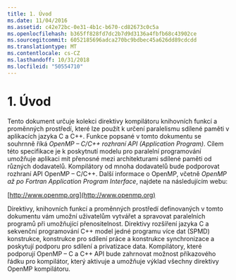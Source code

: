 ```yaml
---
title: 1. Úvod
ms.date: 11/04/2016
ms.assetid: c42e72bc-0e31-4b1c-b670-cd82673c0c5a
ms.openlocfilehash: b365ff828fd7dc2b7d9d3136a4fbfb68c43902ce
ms.sourcegitcommit: 6052185696adca270bc9bdbec45a626dd89cdcdd
ms.translationtype: MT
ms.contentlocale: cs-CZ
ms.lasthandoff: 10/31/2018
ms.locfileid: "50554710"
---
```

# <a name="1-introduction"></a>1. Úvod

Tento dokument určuje kolekci direktivy kompilátoru knihovních funkcí a proměnných prostředí, které lze použít k určení paralelismu sdílené paměti v aplikacích jazyka C a C++. Funkce popsané v tomto dokumentu se souhrnně říká *OpenMP – C/C++ rozhraní API (Application Program)*. Cílem této specifikace je k poskytnutí modelu pro paralelní programování umožňuje aplikaci mít přenosné mezi architekturami sdílené paměti od různých dodavatelů. Kompilátory od mnoha dodavatelů bude podporovat rozhraní API OpenMP – C/C++. Další informace o OpenMP, včetně *OpenMP až po Fortran Application Program Interface*, najdete na následujícím webu:

[http://www.openmp.org](http://www.openmp.org)

Direktivy, knihovních funkcí a proměnných prostředí definovaných v tomto dokumentu vám umožní uživatelům vytvářet a spravovat paralelních programů při umožňující přenositelnost. Direktivy rozšíření jazyka C a sekvenční programování C++ model jedné programu více dat (SPMD) konstrukce, konstrukce pro sdílení práce a konstrukce synchronizace a poskytují podporu pro sdílení a privatizace data. Kompilátory, které podporují OpenMP – C a C++ API bude zahrnovat možnost příkazového řádku pro kompilátor, který aktivuje a umožňuje výklad všechny direktivy OpenMP kompilátoru.